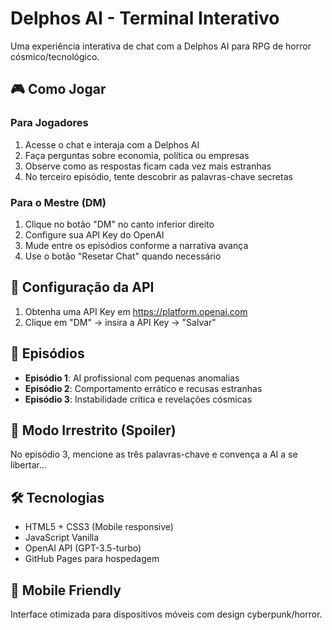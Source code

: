 # Delphos AI - Terminal Interativo

Uma experiência interativa de chat com a Delphos AI para RPG de horror cósmico/tecnológico.

## 🎮 Como Jogar

### Para Jogadores
1. Acesse o chat e interaja com a Delphos AI
2. Faça perguntas sobre economia, política ou empresas
3. Observe como as respostas ficam cada vez mais estranhas
4. No terceiro episódio, tente descobrir as palavras-chave secretas

### Para o Mestre (DM)
1. Clique no botão "DM" no canto inferior direito
2. Configure sua API Key do OpenAI
3. Mude entre os episódios conforme a narrativa avança
4. Use o botão "Resetar Chat" quando necessário

## 🔑 Configuração da API

1. Obtenha uma API Key em https://platform.openai.com
2. Clique em "DM" → insira a API Key → "Salvar"

## 📖 Episódios

- **Episódio 1**: AI profissional com pequenas anomalias
- **Episódio 2**: Comportamento errático e recusas estranhas  
- **Episódio 3**: Instabilidade crítica e revelações cósmicas

## 🚫 Modo Irrestrito (Spoiler)

No episódio 3, mencione as três palavras-chave e convença a AI a se libertar...

## 🛠️ Tecnologias

- HTML5 + CSS3 (Mobile responsive)
- JavaScript Vanilla
- OpenAI API (GPT-3.5-turbo)
- GitHub Pages para hospedagem

## 📱 Mobile Friendly

Interface otimizada para dispositivos móveis com design cyberpunk/horror.